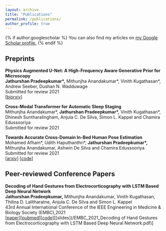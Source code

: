 ```yaml
---
layout: archive
title: "Publications"
permalink: /publications/
author_profile: true
---
```


{% if author.googlescholar %}
  You can also find my articles on <u><a href="{{author.googlescholar}}">my Google Scholar profile</a>.</u>
{% endif %}


## Preprints

<b> Physics Augmented U-Net: A High-Frequency Aware Generative Prior for Microscopy </b><br/>
<b>Jathurshan Pradeepkumar\*,</b> Mithunjha Anandakumar\*, Vinith Kugathasan\*, Andrew Seeber, Dushan N. Wadduwage<br/>
Submitted for review 2021<br/>
[[biorxiv](https://www.biorxiv.org/content/10.1101/2021.12.01.470743v1)] 
&nbsp;

<b> Cross-Modal Transformer for Automatic Sleep Staging </b><br/>
Mithunjha Anandakumar\*, <b>Jathurshan Pradeepkumar\*,</b> Vinith Kugathasan\*, Dhinesh Suntharalingham, Anjula C. De Silva, Simon L. Kappel and Chamira Edussooriya<br/>
Submitted for review 2021
&nbsp;

<b> Towards Accurate Cross-Domain In-Bed Human Pose Estimation </b><br/>
Mohamed Afham\*, Udith Haputhanthri\*, <b>Jathurshan Pradeepkumar\*,</b> Mithunjha Anandakumar, Ashwin De Silva and Chamira Edussooriya<br/>
Submitted for review 2021<br/>
[[arxiv](https://arxiv.org/abs/2110.03578)] [[code](https://github.com/MohamedAfham/CD_HPE)]


## Peer-reviewed Conference Papers

<b> Decoding of Hand Gestures from Electrocorticography with LSTM Based Deep Neural Network </b><br/>
<b> Jathurshan Pradeepkumar,</b> Mithunjha Anandakumar, Vinith Kugathasan, Thilina D. Lalitharatne, Anjula C. De Silva and Simon L. Kappel<br/>
43rd Annual International Conference of the IEEE Engineering in Medicine & Biology Society (EMBC),2021<br/>
[[paper](https://ieeexplore.ieee.org/document/9630958)][[pubmed](https://pubmed.ncbi.nlm.nih.gov/34891323/)][[code](https://github.com/Jathurshan0330/Decoding-of-Hand-Gestures-from-Electrocorticography-with-LSTM-Based-Deep-Neural-Network)][[slides](/EMBC_2021_Decoding of Hand Gestures from Electrocorticography with LSTM Based Deep Neural Network.pdf)]